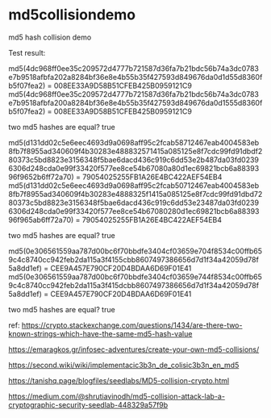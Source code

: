 # md5collisiondemo
md5 hash collision demo

Test result:

md5(4dc968ff0ee35c209572d4777b721587d36fa7b21bdc56b74a3dc0783e7b9518afbfa202a8284bf36e8e4b55b35f427593d849676da0d1d55d8360fb5f07fea2) = 008EE33A9D58B51CFEB425B0959121C9
md5(4dc968ff0ee35c209572d4777b721587d36fa7b21bdc56b74a3dc0783e7b9518afbfa200a8284bf36e8e4b55b35f427593d849676da0d1555d8360fb5f07fea2) = 008EE33A9D58B51CFEB425B0959121C9

two md5 hashes are equal? true

md5(d131dd02c5e6eec4693d9a0698aff95c2fcab58712467eab4004583eb8fb7f8955ad340609f4b30283e488832571415a085125e8f7cdc99fd91dbdf280373c5bd8823e3156348f5bae6dacd436c919c6dd53e2b487da03fd02396306d248cda0e99f33420f577ee8ce54b67080a80d1ec69821bcb6a8839396f9652b6ff72a70) = 79054025255FB1A26E4BC422AEF54EB4
md5(d131dd02c5e6eec4693d9a0698aff95c2fcab50712467eab4004583eb8fb7f8955ad340609f4b30283e4888325f1415a085125e8f7cdc99fd91dbd7280373c5bd8823e3156348f5bae6dacd436c919c6dd53e23487da03fd02396306d248cda0e99f33420f577ee8ce54b67080280d1ec69821bcb6a8839396f965ab6ff72a70) = 79054025255FB1A26E4BC422AEF54EB4

two md5 hashes are equal? true

md5(0e306561559aa787d00bc6f70bbdfe3404cf03659e704f8534c00ffb659c4c8740cc942feb2da115a3f4155cbb8607497386656d7d1f34a42059d78f5a8dd1ef) = CEE9A457E790CF20D4BDAA6D69F01E41
md5(0e306561559aa787d00bc6f70bbdfe3404cf03659e744f8534c00ffb659c4c8740cc942feb2da115a3f415dcbb8607497386656d7d1f34a42059d78f5a8dd1ef) = CEE9A457E790CF20D4BDAA6D69F01E41

two md5 hashes are equal? true

ref:
https://crypto.stackexchange.com/questions/1434/are-there-two-known-strings-which-have-the-same-md5-hash-value

https://emaragkos.gr/infosec-adventures/create-your-own-md5-collisions/

https://second.wiki/wiki/implementacic3b3n_de_colisic3b3n_en_md5

https://tanishq.page/blogfiles/seedlabs/MD5-collision-crypto.html

https://medium.com/@shrutiavinodh/md5-collision-attack-lab-a-cryptographic-security-seedlab-448329a57f9b
